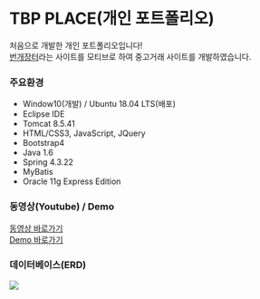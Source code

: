 # TBP PLACE(개인 포트폴리오)<br>
처음으로 개발한 개인 포트폴리오입니다!<br>
<a href="https://m.bunjang.co.kr/">번개장터</a>라는 사이트를 모티브로 하여 중고거래 사이트를 개발하였습니다.
<h3>주요환경</h3>
<ul>
  <li>Window10(개발) / Ubuntu 18.04 LTS(배포)</li>
  <li>Eclipse IDE</li>
  <li>Tomcat 8.5.41</li>
  <li>HTML/CSS3, JavaScript, JQuery</li>
  <li>Bootstrap4</li>
  <li>Java 1.6</li>
  <li>Spring 4.3.22</li>
  <li>MyBatis</li>
  <li>Oracle 11g Express Edition</li>
</ul>
<h3>동영상(Youtube) / Demo</h3>
<a href="https://youtu.be/yQll97GxjKA">동영상 바로가기</a><br>
<a href="https://iamiportfolio.com/TBP/main/index">Demo 바로가기</a>
<h3>데이터베이스(ERD)</h3>
<img src="https://user-images.githubusercontent.com/47962660/55906706-d63b8300-5c0f-11e9-8d3f-bf696ab0f37a.PNG"/>
